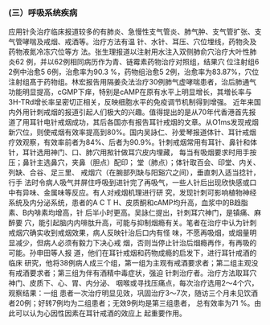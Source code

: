 ###   (三）呼吸系统疾病 

 应用针灸治疗临床报道较多的有肺炎、急慢性支气管炎、肺气肿、支气管扩张、支气管哮喘及戒烟、戒酒等。治疗方法有温 针、水针、耳压、穴位埋线，药物灸及药物液氮冷冻穴位等方  法。张生理报道以注射用水注入双侧肺俞穴治疗大叶性肺炎62 例，并以62例相同病历作为青、链霉素药物治疗对照组，结果穴  位注射组6 2例中治愈5 6例，治愈率为90.3 %，药物组治愈5 2例，治愈率为83.87%，穴位注射组髙于药物组。林宏报告用隔姜灸法治疗30例肺气虚哮喘患者，治后肺通气功能明显提高，cGMP下痒，特别是cAMP在原有水平上明显增长，其増长率与3H-TRd增长率呈密切正相关，反映细胞水平的免疫调节机制得到增强。 近年来国内外用针刺戒烟的报道引起人们极大的兴趣。值得提出的是从70年代香港首先报道了用耳针电针戒烟成功，其后各国亦有报告耳针戒烟的文章。从O1ms发现戒烟新穴位，则使戒烟有效率提高到80%。国内吴詠仁、孙爱琴报道体针、耳针戒烟疗效观察，有效率前者为84%、后者为90.9%。针刺戒烟常用有耳针、鼻针和体针，耳针选用神门、口、肺穴用揿针做耳穴皮内埋藏， 每当有吸烟要求时用手按压；鼻针主选鼻穴，夹鼻（胆点）配印； 堂（肺点）；体针取百会、印堂、内关、列缺、合谷、足三里、 戒烟穴（在腕部列缺与阳谿穴之间），垂直刺入适当捻针，行手  法时令病人吸气并屏住呼吸到进针完了再吸气，一些人针后出现欣快感或口中有异味、金属味等反应。有人对戒烟机理进行研 究，发现针刺可影响植物神经系统及内分泌系统，患者的A C T H、皮质酮和cAMP均升高，血浆中的B趋脂素、B内啡素均增高，针 后半小时更高。吴詠仁提出，针刺耳穴神门，是镇痛、麻醉要 穴，能引起脑内内啡肽升高，可能与抑制烟瘾有关。笔者在治疗中认为针刺戒烟穴确实收到戒烟效果，病人反映针治后口内有怪 味，不愿再吸烟，或烟量明显减少，但病人必须有毅力下决心戒 烟，否则当停止针治后烟瘾再作，有再吸的可能。孙申田等人报  道，他们在耳针戒烟和药物成瘾的启发下，进行耳针戒酒的临床 研究，他将38例病人成三个组，第一组为主观有戒酒要求者；第二组主观没有戒酒要求者；第三组为伴有酒精中毒症状，强迫  针刺治疗者。治疗方法取耳穴神门、皮质下、心、胃、内分泌、 咽喉或寻找压痛点，每次治疗选用2〜4个穴，观察结果：一组 患者一次治疗明显见效，巩固治疗3〜7次，随访三个月未见饮酒者20例；好转7例均为二组患者；无效9例均是第三组患者，  总有效率为71 %。由此可以认为心因性因素在耳针戒酒的效应上 起重要作用。  
